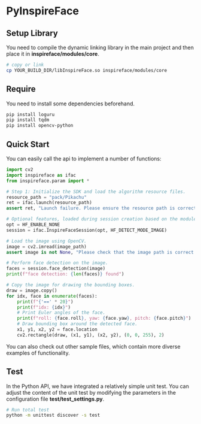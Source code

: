 # PyInspireFace

## Setup Library

You need to compile the dynamic linking library in the main project and then place it in **inspireface/modules/core**.

```Bash
# copy or link
cp YOUR_BUILD_DIR/libInspireFace.so inspireface/modules/core
```

## Require

You need to install some dependencies beforehand.

```Bash
pip install loguru
pip install tqdm
pip install opencv-python
```

## Quick Start

You can easily call the api to implement a number of functions:

```Python
import cv2
import inspireface as ifac
from inspireface.param import *

# Step 1: Initialize the SDK and load the algorithm resource files.
resource_path = "pack/Pikachu"
ret = ifac.launch(resource_path)
assert ret, "Launch failure. Please ensure the resource path is correct."

# Optional features, loaded during session creation based on the modules specified.
opt = HF_ENABLE_NONE
session = ifac.InspireFaceSession(opt, HF_DETECT_MODE_IMAGE)

# Load the image using OpenCV.
image = cv2.imread(image_path)
assert image is not None, "Please check that the image path is correct."

# Perform face detection on the image.
faces = session.face_detection(image)
print(f"face detection: {len(faces)} found")

# Copy the image for drawing the bounding boxes.
draw = image.copy()
for idx, face in enumerate(faces):
    print(f"{'==' * 20}")
    print(f"idx: {idx}")
    # Print Euler angles of the face.
    print(f"roll: {face.roll}, yaw: {face.yaw}, pitch: {face.pitch}")
    # Draw bounding box around the detected face.
    x1, y1, x2, y2 = face.location
    cv2.rectangle(draw, (x1, y1), (x2, y2), (0, 0, 255), 2)

```


You can also check out other sample files, which contain more diverse examples of functionality.

## Test


In the Python API, we have integrated a relatively simple unit test. You can adjust the content of the unit test by modifying the parameters in the configuration file **test/test_settings.py**.

```Bash
# Run total test
python -m unittest discover -s test
```

